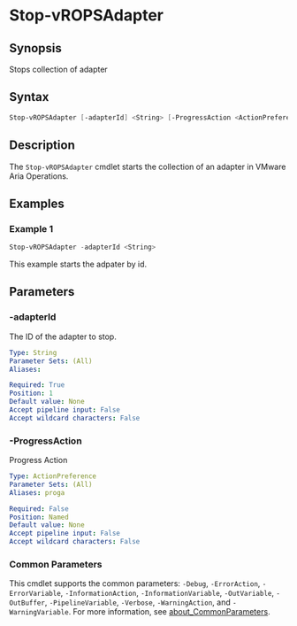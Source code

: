 # Stop-vROPSAdapter

## Synopsis

Stops collection of adapter

## Syntax

```powershell
Stop-vROPSAdapter [-adapterId] <String> [-ProgressAction <ActionPreference>] [<CommonParameters>]
```

## Description

The `Stop-vROPSAdapter` cmdlet starts the collection of an adapter in VMware Aria Operations.

## Examples

### Example 1

```powershell
Stop-vROPSAdapter -adapterId <String>
```

This example starts the adpater by id.

## Parameters

### -adapterId

The ID of the adapter to stop.

```yaml
Type: String
Parameter Sets: (All)
Aliases:

Required: True
Position: 1
Default value: None
Accept pipeline input: False
Accept wildcard characters: False
```

### -ProgressAction

Progress Action

```yaml
Type: ActionPreference
Parameter Sets: (All)
Aliases: proga

Required: False
Position: Named
Default value: None
Accept pipeline input: False
Accept wildcard characters: False
```

### Common Parameters

This cmdlet supports the common parameters: `-Debug`, `-ErrorAction`, `-ErrorVariable`, `-InformationAction`, `-InformationVariable`, `-OutVariable`, `-OutBuffer`, `-PipelineVariable`, `-Verbose`, `-WarningAction`, and `-WarningVariable`. For more information, see [about_CommonParameters](http://go.microsoft.com/fwlink/?LinkID=113216).
